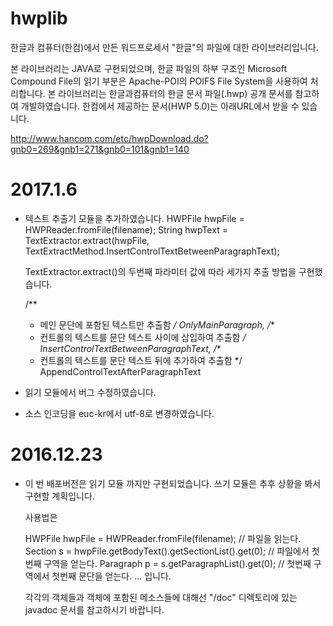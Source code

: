 # hwplib

한글과 컴퓨터(한컴)에서 만든 워드프로세서 "한글"의 파일에 대한 라이브러리입니다.

본 라이브러리는 JAVA로 구현되었으며, 한글 파일의 하부 구조인 Microsoft Compound File의 읽기 부분은 Apache-POI의 POIFS File System을 사용하여 처리합니다.
본 라이브러리는 한글과컴퓨터의 한글 문서 파일(.hwp) 공개 문서를 참고하여 개발하였습니다. 한컴에서 제공하는 문서(HWP 5.0)는 아래URL에서 받을 수 있습니다. 

http://www.hancom.com/etc/hwpDownload.do?gnb0=269&gnb1=271&gnb0=101&gnb1=140


2017.1.6
=========================================================================================
* 텍스트 추출기 모듈을 추가하였습니다.
	HWPFile hwpFile = HWPReader.fromFile(filename);
	String hwpText = TextExtractor.extract(hwpFile, TextExtractMethod.InsertControlTextBetweenParagraphText);

	TextExtractor.extract()의 두번째 파라미터 값에 따라 세가지 추출 방법을 구현했습니다.
	
	/**
	 * 메인 문단에 포함된 텍스트만 추출함
	 */
	OnlyMainParagraph,
	/**
	 * 컨트롤의 텍스트를 문단 텍스트 사이에 삽입하여 추출함
	 */
	InsertControlTextBetweenParagraphText,
	/**
	 * 컨트롤의 텍스트를 문단 텍스트 뒤에 추가하여 추출함
	 */
	AppendControlTextAfterParagraphText
	
* 읽기 모듈에서 버그 수정하였습니다.
* 소스 인코딩을 euc-kr에서 utf-8로 변경하였습니다.

	

2016.12.23 
=========================================================================================
* 이 번 배포버전은 읽기 모듈 까지만 구현되었습니다. 쓰기 모듈은 추후 상황을 봐서 구현할 계획입니다.

	사용법은 
	
	HWPFile hwpFile = HWPReader.fromFile(filename);  			// 파일을 읽는다.
	Section s = hwpFile.getBodyText().getSectionList().get(0); 	// 파일에서 첫번째 구역을 얻는다.
	Paragraph p = s.getParagraphList().get(0);					// 첫번째 구역에서 첫번째 문단을 얻는다.
	...
	입니다.
	
	각각의 객체들과 객체에 포함된 메소스들에 대해선 "/doc" 디렉토리에 있는 javadoc 문서를 참고하시기 바랍니다.

